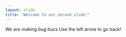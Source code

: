 ```yaml
---
layout: slide
title: "Welcome to our second slide!"
---
```

*We are making bug bucs*
Use the left arrow to go back!

